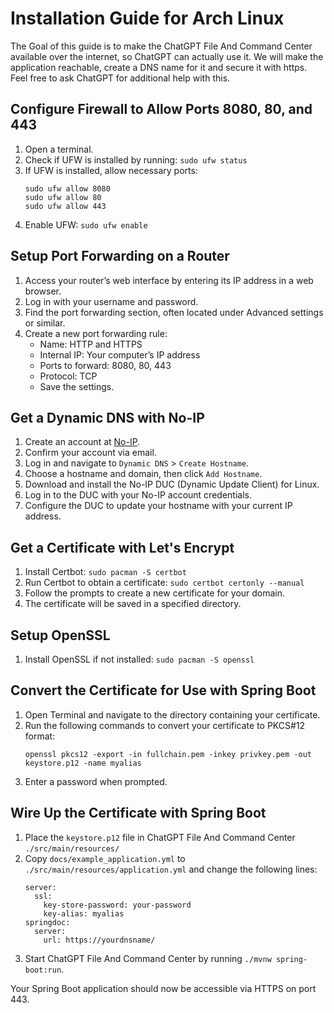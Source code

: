 # Installation Guide for Arch Linux

The Goal of this guide is to make the ChatGPT File And Command Center available
over the internet, so ChatGPT can actually use it. We will make the application
reachable, create a DNS name for it and secure it with https. Feel free to ask
ChatGPT for additional help with this.

## Configure Firewall to Allow Ports 8080, 80, and 443

1. Open a terminal.
2. Check if UFW is installed by running: `sudo ufw status`
3. If UFW is installed, allow necessary ports:
    ```
    sudo ufw allow 8080
    sudo ufw allow 80
    sudo ufw allow 443
    ```
4. Enable UFW: `sudo ufw enable`

## Setup Port Forwarding on a Router

1. Access your router’s web interface by entering its IP address in a web browser.
2. Log in with your username and password.
3. Find the port forwarding section, often located under Advanced settings or similar.
4. Create a new port forwarding rule:
    - Name: HTTP and HTTPS
    - Internal IP: Your computer’s IP address
    - Ports to forward: 8080, 80, 443
    - Protocol: TCP
    - Save the settings.

## Get a Dynamic DNS with No-IP

1. Create an account at [No-IP](https://www.noip.com/).
2. Confirm your account via email.
3. Log in and navigate to `Dynamic DNS` > `Create Hostname`.
4. Choose a hostname and domain, then click `Add Hostname`.
5. Download and install the No-IP DUC (Dynamic Update Client) for Linux.
6. Log in to the DUC with your No-IP account credentials.
7. Configure the DUC to update your hostname with your current IP address.

## Get a Certificate with Let's Encrypt

1. Install Certbot: `sudo pacman -S certbot`
2. Run Certbot to obtain a certificate: `sudo certbot certonly --manual`
3. Follow the prompts to create a new certificate for your domain.
4. The certificate will be saved in a specified directory.

## Setup OpenSSL

1. Install OpenSSL if not installed: `sudo pacman -S openssl`

## Convert the Certificate for Use with Spring Boot

1. Open Terminal and navigate to the directory containing your certificate.
2. Run the following commands to convert your certificate to PKCS#12 format:
    ```
    openssl pkcs12 -export -in fullchain.pem -inkey privkey.pem -out keystore.p12 -name myalias
    ```
3. Enter a password when prompted.

## Wire Up the Certificate with Spring Boot

1. Place the `keystore.p12` file in ChatGPT File And Command Center `./src/main/resources/`
2. Copy `docs/example_application.yml` to `./src/main/resources/application.yml` and change
   the following lines:
    ```
    server:
      ssl:
        key-store-password: your-password
        key-alias: myalias
    springdoc:
      server:
        url: https://yourdnsname/
    ```
1. Start ChatGPT File And Command Center by running `./mvnw spring-boot:run`.

Your Spring Boot application should now be accessible via HTTPS on port 443.